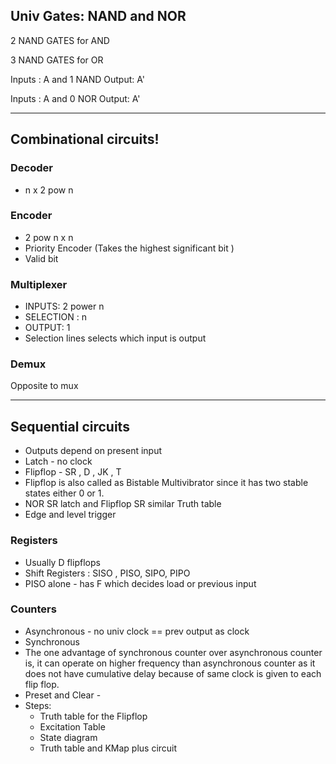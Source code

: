 ## Univ Gates: NAND and NOR
2 NAND GATES for AND 

3 NAND GATES for OR

Inputs : A and 1  NAND Output: A'

Inputs : A and 0  NOR  Output: A'

---
## Combinational circuits!
### Decoder
- n x 2 pow n 

### Encoder
- 2 pow n x n
- Priority Encoder (Takes the highest significant bit )
- Valid bit

### Multiplexer 
- INPUTS: 2 power n 
- SELECTION : n 
- OUTPUT: 1 
- Selection lines selects which input is output

### Demux 
Opposite to mux

---
## Sequential circuits
- Outputs depend on present input
- Latch - no clock
- Flipflop - SR , D , JK , T
- Flipflop is also called as Bistable Multivibrator since it has two stable states either 0 or 1.
- NOR SR latch and Flipflop SR similar Truth table
- Edge and level trigger

### Registers 
- Usually D flipflops
- Shift Registers : SISO , PISO, SIPO, PIPO
- PISO alone - has F which decides load or previous input

### Counters
- Asynchronous - no univ clock == prev output as clock     
- Synchronous
- The one advantage of synchronous counter over asynchronous counter is, it can operate on higher frequency than asynchronous counter as it does not have cumulative delay because of same clock is given to each flip flop.
- Preset and Clear - 
- Steps: 
  - Truth table for the Flipflop
  - Excitation Table 
  - State diagram
  - Truth table and KMap plus circuit

